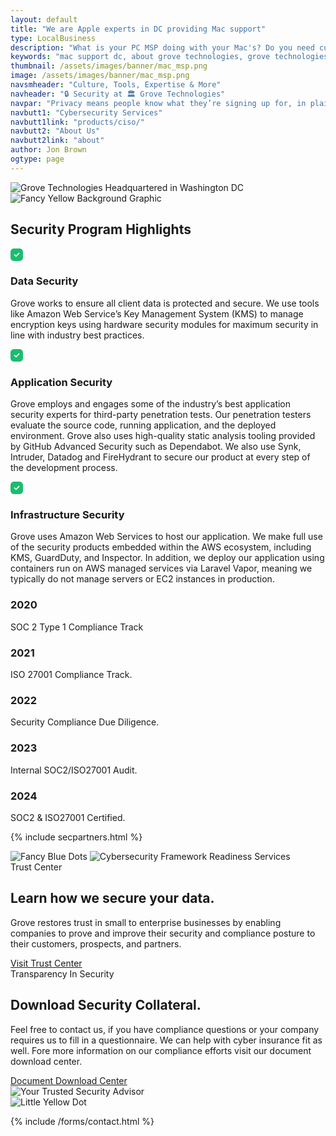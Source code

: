 ```yaml
---
layout: default
title: "We are Apple experts in DC providing Mac support"
type: LocalBusiness
description: "What is your PC MSP doing with your Mac's? Do you need customized Mac Support for your business? Try Grove Technologies! We specialize in managed IT services for mac users." 
keywords: "mac support dc, about grove technologies, grove technologies apple, creative services, mac support experts, mac support near me, apple customer service, managed service provider, mac computers, it services, managed it services, helpdesk support, mac dc, new apple computer, mac support"
thumbnail: /assets/images/banner/mac_msp.png
image: /assets/images/banner/mac_msp.png
navsmheader: "Culture, Tools, Expertise & More"
navheader: "🔒 Security at 🏛️ Grove Technologies"
navpar: "Privacy means people know what they’re signing up for, in plain English, and repeatedly. That’s what it means. I’m an optimist, I believe people are smart. And some people want to share more data than other people do. Ask them. Ask them every time. -- Steve Jobs"
navbutt1: "Cybersecurity Services"
navbutt1link: "products/ciso/"
navbutt2: "About Us"
navbutt2link: "about"
author: Jon Brown
ogtype: page
---
```



<section class="relative pb-20 lg:py-20 lg:-mt-10 border-b md:-mt-10">
<img class="lg:absolute lg:top-0 lg:-left-10 h-full w-full lg:w-5/12 mb-12 lg:mb-0 object-cover" src="{{ site.site_url }}/assets/images/services/government/cover-4.jpg" alt="Grove Technologies Headquartered in Washington DC">
<div class="container px-4 mx-auto">
  <div class="w-full lg:w-7/12 lg:ml-auto">
	<img class="hidden lg:block lg:absolute ml-auto top-0 right-0 lg:mt-64" src="{{ site.site_url }}/assets/zeus-assets/icons/dots/yellow-dot-right-shield.svg" alt="Fancy Yellow Background Graphic">
	<div class="max-w-2xl lg:mx-auto">
	  <h2 class="mb-10 lg:mb-16 text-4xl font-semibold font-heading">Security Program Highlights</h2>
	  <div class="flex items-start mb-10">
		<div class="mt-2 mr-4">
		  <svg width="20" height="20" viewbox="0 0 20 20" fill="none" xmlns="http://www.w3.org/2000/svg">
			<path fill-rule="evenodd" clip-rule="evenodd" d="M5.67 0H14.34C17.73 0 20 2.38 20 5.92V14.091C20 17.62 17.73 20 14.34 20H5.67C2.28 20 0 17.62 0 14.091V5.92C0 2.38 2.28 0 5.67 0ZM9.43 12.99L14.18 8.24C14.52 7.9 14.52 7.35 14.18 7C13.84 6.66 13.28 6.66 12.94 7L8.81 11.13L7.06 9.38C6.72 9.04 6.16 9.04 5.82 9.38C5.48 9.72 5.48 10.27 5.82 10.62L8.2 12.99C8.37 13.16 8.59 13.24 8.81 13.24C9.04 13.24 9.26 13.16 9.43 12.99Z" fill="#1abd6f"></path>
		  </svg>
		</div>
		<div class="max-w-2xl">
		  <h3 class="mb-6 text-2xl font-semibold font-heading">Data Security</h3>
		  <p class="text-xl text-gray-500">Grove works to ensure all client data is protected and secure. We use tools like Amazon Web Service’s Key Management System (KMS) to manage encryption keys using hardware security modules for maximum security in line with industry best practices.</p>
		</div>
	  </div>
	  <div class="flex items-start mb-10">
		<div class="mt-2 mr-4">
		  <svg width="20" height="20" viewbox="0 0 20 20" fill="none" xmlns="http://www.w3.org/2000/svg">
			<path fill-rule="evenodd" clip-rule="evenodd" d="M5.67 0H14.34C17.73 0 20 2.38 20 5.92V14.091C20 17.62 17.73 20 14.34 20H5.67C2.28 20 0 17.62 0 14.091V5.92C0 2.38 2.28 0 5.67 0ZM9.43 12.99L14.18 8.24C14.52 7.9 14.52 7.35 14.18 7C13.84 6.66 13.28 6.66 12.94 7L8.81 11.13L7.06 9.38C6.72 9.04 6.16 9.04 5.82 9.38C5.48 9.72 5.48 10.27 5.82 10.62L8.2 12.99C8.37 13.16 8.59 13.24 8.81 13.24C9.04 13.24 9.26 13.16 9.43 12.99Z" fill="#1abd6f"></path>
		  </svg>
		</div>
		<div class="max-w-2xl">
		  <h3 class="mb-6 text-2xl font-semibold font-heading">Application Security</h3>
		  <p class="text-xl text-gray-500">Grove employs and engages some of the industry’s best application security experts for third-party penetration tests. Our penetration testers evaluate the source code, running application, and the deployed environment. Grove also uses high-quality static analysis tooling provided by GitHub Advanced Security such as Dependabot. We also use Synk, Intruder, Datadog and FireHydrant to secure our product at every step of the development process.</p>
		</div>
	  </div>
	  <div class="flex items-start">
		<div class="mt-2 mr-4">
		  <svg width="20" height="20" viewbox="0 0 20 20" fill="none" xmlns="http://www.w3.org/2000/svg">
			<path fill-rule="evenodd" clip-rule="evenodd" d="M5.67 0H14.34C17.73 0 20 2.38 20 5.92V14.091C20 17.62 17.73 20 14.34 20H5.67C2.28 20 0 17.62 0 14.091V5.92C0 2.38 2.28 0 5.67 0ZM9.43 12.99L14.18 8.24C14.52 7.9 14.52 7.35 14.18 7C13.84 6.66 13.28 6.66 12.94 7L8.81 11.13L7.06 9.38C6.72 9.04 6.16 9.04 5.82 9.38C5.48 9.72 5.48 10.27 5.82 10.62L8.2 12.99C8.37 13.16 8.59 13.24 8.81 13.24C9.04 13.24 9.26 13.16 9.43 12.99Z" fill="#1abd6f"></path>
		  </svg>
		</div>
		<div class="max-w-2xl">
		  <h3 class="mb-6 text-2xl font-semibold font-heading">Infrastructure Security</h3>
		  <p class="text-xl text-gray-500">Grove uses Amazon Web Services to host our application. We make full use of the security products embedded within the AWS ecosystem, including KMS, GuardDuty, and Inspector. In addition, we deploy our application using containers run on AWS managed services via Laravel Vapor, meaning we typically do not manage servers or EC2 instances in production.</p>
		</div>
	  </div>
	</div>
  </div>
</div>
</section>
      
      
<section class="py-20 lg:mb-0">
<div class="container px-4 mx-auto">
  <div class="flex flex-wrap items-center -mx-4 -mb-8">
	<div class="w-full md:w-1/2 lg:w-1/5 px-4 mb-8 text-center">
	  <h3 class="mb-6 text-4xl font-semibold font-heading">2020</h3>
	  <p class="text-md text-gray-500">SOC 2 Type 1 Compliance Track</p>
	</div>
	<div class="w-full md:w-1/2 lg:w-1/5 px-4 mb-8 text-center">
	  <h3 class="mb-6 text-4xl font-semibold font-heading">2021</h3>
	  <p class="text-md text-gray-500">ISO 27001 Compliance Track.</p>
	</div>
	<div class="w-full md:w-1/2 lg:w-1/5 px-4 mb-8 text-center">
	  <h3 class="mb-6 text-4xl font-semibold font-heading">2022</h3>
	  <p class="text-md text-gray-500">Security Compliance Due Diligence.</p>
	</div>
	<div class="w-full md:w-1/2 lg:w-1/5 px-4 mb-8 text-center">
	  <h3 class="mb-6 text-4xl font-semibold font-heading">2023</h3>
	  <p class="text-md text-gray-500">Internal SOC2/ISO27001 Audit.</p>
	</div>
	<div class="w-full md:w-1/2 lg:w-1/5 px-4 mb-8 text-center">
	  <h3 class="mb-6 text-4xl font-semibold font-heading">2024</h3>
	  <p class="text-md text-gray-500">SOC2 & ISO27001 Certified.</p>
	</div>
  </div>
</div>
</section>


{% include secpartners.html %}  

<section class="relative py-20 lg:mb-0">
<div class="container px-4 mx-auto">
  <div class="relative flex flex-wrap items-center -mx-4">
	<div class="w-full lg:w-1/2 px-4 mb-12 lg:mb-0">
	  <img class="hidden xl:block absolute bottom-0 left-0 -ml-32 -mb-10" src="{{ site.site_url }}/assets/zeus-assets/icons/dots/blue-dot-left-bars.svg" alt="Fancy Blue Dots">
	  <img class="h-96 lg:h-128 w-full rounded-xl object-cover" src="{{ site.site_url }}/assets/images/services/security/nasa-Q1p7bh3SHj8-unsplash.jpg" alt="Cybersecurity Framework Readiness Services">
	</div>
	<div class="relative w-full lg:w-1/2 px-4">
	  <div class="relative lg:pl-10 max-w-lg">
		<span class="text-xs text-green-500 font-semibold">Trust Center</span>
		<h2 class="mt-8 mb-6 lg:mb-10 lg:pr-8 text-4xl font-semibold font-heading">Learn how we secure your data.</h2>
		<p class="text-xl text-gray-500 mb-6 lg:mb-12">Grove restores trust in small to enterprise businesses by enabling companies to prove and improve their security and compliance posture to their customers, prospects, and partners.</p>
		<a class="inline-block py-4 px-8 text-lg text-white font-medium leading-normal bg-green-500 transition duration-200 rounded cursor-pointer" target="_blank" href="https://trust.grovetech.co/">Visit Trust Center</a> 
	  </div>
	</div>
  </div>
</div>
</section>


<section class="relative py-20">
<div class="relative container px-4 mx-auto">
  <div class="flex flex-wrap items-center -mx-4">
	<div class="w-full lg:w-1/2 px-4 mb-12 lg:mb-0">
	  <div class="max-w-lg">
		<span class="text-xs text-green-500 font-semibold">Transparency In Security</span>
		<h2 class="mt-8 mb-6 lg:mb-10 lg:pr-8 text-4xl font-semibold">Download Security Collateral.</h2>
		<p class="mb-6 lg:mb-12 text-xl text-gray-500">Feel free to contact us, if you have compliance questions or your company requires us to fill in a questionnaire. We can help with cyber insurance fit as well. Fore more information on our compliance efforts visit our document download center.</p>
		<a class="inline-block py-4 px-8 text-lg text-white font-medium leading-normal bg-green-500 transition duration-200 rounded cursor-pointer" href="https://trust.grovetech.co/documents/" target="_blank">Document Download Center</a> 
	  </div>
	</div>
	<div class="relative w-full lg:w-1/2 px-4">
	  <img class="rounded-xl object-cover lg:h-128" src="{{ site.site_url }}/assets/images/services/security/lewis-kang-ethe-ngugi-f5pTwLHCsAg-unsplash.jpg" alt="Your Trusted Security Advisor">
	</div>
  </div>
</div>
<img class="hidden xl:block absolute top-0 right-0 mt-52" src="{{ site.site_url }}/assets/zeus-assets/icons/dots/yellow-dot-right-shield.svg" alt="Little Yellow Dot">
</section>



{% include /forms/contact.html %}

<script src="https://apps.elfsight.com/p/platform.js" defer></script>
<div class="elfsight-app-dcab198a-8dc4-4215-959c-460c834666ca"></div>